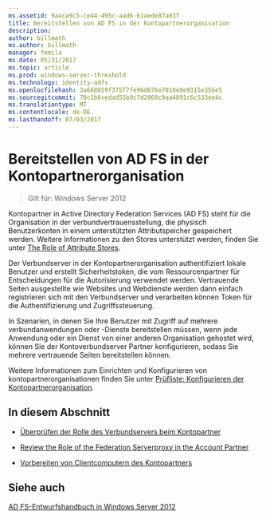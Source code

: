 ```yaml
---
ms.assetid: 9aaca9c5-ce44-495c-aad6-61aede87a83f
title: Bereitstellen von AD FS in der Kontopartnerorganisation
description: 
author: billmath
ms.author: billmath
manager: femila
ms.date: 05/31/2017
ms.topic: article
ms.prod: windows-server-threshold
ms.technology: identity-adfs
ms.openlocfilehash: 3a668659f375f7fe96d676e7018e9e9315e35be5
ms.sourcegitcommit: 70c1b6cedad55b9c7d2068c9aa4891c6c533ee4c
ms.translationtype: MT
ms.contentlocale: de-DE
ms.lasthandoff: 07/03/2017
---
```

# <a name="deploying-ad-fs-in-the-account-partner-organization"></a>Bereitstellen von AD FS in der Kontopartnerorganisation

>Gilt für: Windows Server 2012

Kontopartner in Active Directory Federation Services \(AD FS\) steht für die Organisation in der verbundvertrauensstellung, die physisch Benutzerkonten in einem unterstützten Attributspeicher gespeichert werden. Weitere Informationen zu den Stores unterstützt werden, finden Sie unter [The Role of Attribute Stores](../../ad-fs/technical-reference/The-Role-of-Attribute-Stores.md).  
  
Der Verbundserver in der Kontopartnerorganisation authentifiziert lokale Benutzer und erstellt Sicherheitstoken, die vom Ressourcenpartner für Entscheidungen für die Autorisierung verwendet werden. Vertrauende Seiten ausgestellte wie Websites und Webdienste werden dann einfach registrieren sich mit den Verbundserver und verarbeiten können Token für die Authentifizierung und Zugriffssteuerung.  
  
In Szenarien, in denen Sie Ihre Benutzer mit Zugriff auf mehrere verbundanwendungen oder -Dienste bereitstellen müssen, wenn jede Anwendung oder ein Dienst von einer anderen Organisation gehostet wird, können Sie der Kontoverbundserver Partner konfigurieren, sodass Sie mehrere vertrauende Seiten bereitstellen können.  
  
Weitere Informationen zum Einrichten und Konfigurieren von kontopartnerorganisationen finden Sie unter [Prüfliste: Konfigurieren der Kontopartnerorganisation](../../ad-fs/deployment/Checklist--Configuring-the-Account-Partner-Organization.md).  
  
## <a name="in-this-section"></a>In diesem Abschnitt  
  
-   [Überprüfen der Rolle des Verbundservers beim Kontopartner](Review-the-Role-of-the-Federation-Server-in-the-Account-Partner.md)  
  
-   [Review the Role of the Federation Serverproxy in the Account Partner](Review-the-Role-of-the-Federation-Server-Proxy-in-the-Account-Partner.md)  
  
-   [Vorbereiten von Clientcomputern des Kontopartners](Prepare-Client-Computers-in-the-Account-Partner.md)  
  
## <a name="see-also"></a>Siehe auch
[AD FS-Entwurfshandbuch in Windows Server 2012](AD-FS-Design-Guide-in-Windows-Server-2012.md)

